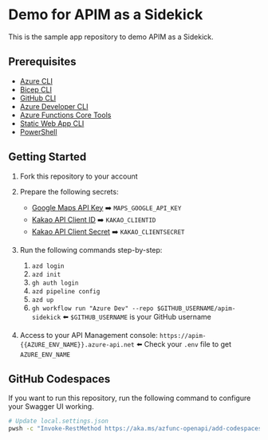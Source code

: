 # Demo for APIM as a Sidekick #

This is the sample app repository to demo APIM as a Sidekick.


## Prerequisites ##

* [Azure CLI](https://learn.microsoft.com/cli/azure/install-azure-cli?WT.mc_id=dotnet-91703-juyoo)
* [Bicep CLI](https://learn.microsoft.com/azure/azure-resource-manager/bicep/install?WT.mc_id=dotnet-91703-juyoo)
* [GitHub CLI](https://cli.github.com/manual/installation)
* [Azure Developer CLI](https://learn.microsoft.com/azure/developer/azure-developer-cli/install-azd?WT.mc_id=dotnet-91703-juyoo)
* [Azure Functions Core Tools](https://learn.microsoft.com/azure/azure-functions/functions-run-local?WT.mc_id=dotnet-91703-juyoo)
* [Static Web App CLI](https://azure.github.io/static-web-apps-cli/docs/use/install)
* [PowerShell](https://learn.microsoft.com/powershell/scripting/install/installing-powershell?WT.mc_id=dotnet-91703-juyoo)


## Getting Started ##

1. Fork this repository to your account

2. Prepare the following secrets:

   * [Google Maps API Key](https://developers.google.com/maps/documentation/maps-static) ➡️ `MAPS_GOOGLE_API_KEY`
   * [Kakao API Client ID](https://developers.kakao.com/) ➡️ `KAKAO_CLIENTID`
   * [Kakao API Client Secret](https://developers.kakao.com/) ➡️ `KAKAO_CLIENTSECRET`

3. Run the following commands step-by-step:

   1. `azd login`
   2. `azd init`
   3. `gh auth login`
   4. `azd pipeline config`
   5. `azd up`
   6. `gh workflow run "Azure Dev" --repo $GITHUB_USERNAME/apim-sidekick` ⬅️ `$GITHUB_USERNAME` is your GitHub username

4. Access to your API Management console: `https://apim-{{AZURE_ENV_NAME}}.azure-api.net` ⬅️ Check your `.env` file to get `AZURE_ENV_NAME`


## GitHub Codespaces ##

If you want to run this repository, run the following command to configure your Swagger UI working.

```bash
# Update local.settings.json
pwsh -c "Invoke-RestMethod https://aka.ms/azfunc-openapi/add-codespaces.ps1 | Invoke-Expression"
```
